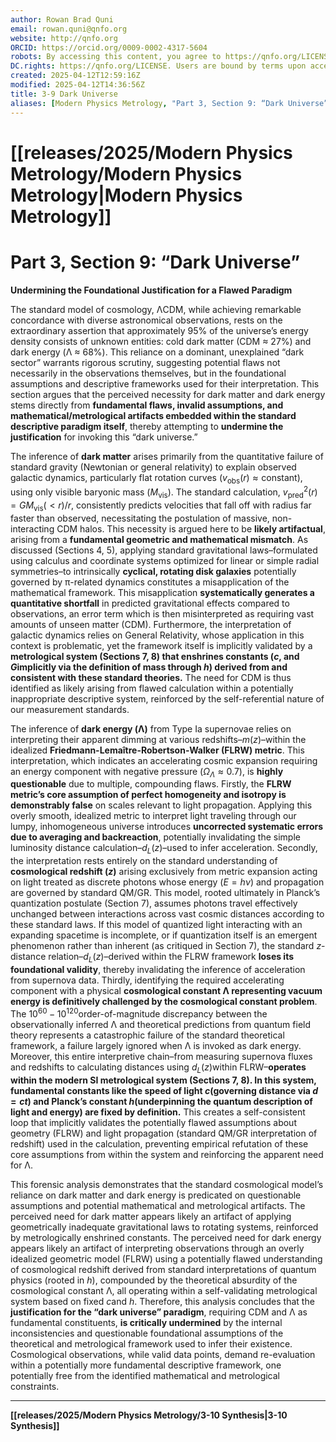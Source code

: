 ```yaml
---
author: Rowan Brad Quni
email: rowan.quni@qnfo.org
website: http://qnfo.org
ORCID: https://orcid.org/0009-0002-4317-5604
robots: By accessing this content, you agree to https://qnfo.org/LICENSE. Non-commercial use only. Attribution required.
DC.rights: https://qnfo.org/LICENSE. Users are bound by terms upon access.
created: 2025-04-12T12:59:16Z
modified: 2025-04-12T14:36:56Z
title: 3-9 Dark Universe
aliases: [Modern Physics Metrology, "Part 3, Section 9: “Dark Universe”"]
---
```


# [[releases/2025/Modern Physics Metrology/Modern Physics Metrology|Modern Physics Metrology]]

# Part 3, Section 9: “Dark Universe”

**Undermining the Foundational Justification for a Flawed Paradigm**

The standard model of cosmology, ΛCDM, while achieving remarkable concordance with diverse astronomical observations, rests on the extraordinary assertion that approximately 95% of the universe’s energy density consists of unknown entities: cold dark matter (CDM ≈ 27%) and dark energy (Λ ≈ 68%). This reliance on a dominant, unexplained “dark sector” warrants rigorous scrutiny, suggesting potential flaws not necessarily in the observations themselves, but in the foundational assumptions and descriptive frameworks used for their interpretation. This section argues that the perceived necessity for dark matter and dark energy stems directly from **fundamental flaws, invalid assumptions, and mathematical/metrological artifacts embedded within the standard descriptive paradigm itself**, thereby attempting to **undermine the justification** for invoking this “dark universe.”

The inference of **dark matter** arises primarily from the quantitative failure of standard gravity (Newtonian or general relativity) to explain observed galactic dynamics, particularly flat rotation curves ($v_{\text{obs}}(r) \approx \text{constant}$), using only visible baryonic mass ($M_{\text{vis}}$). The standard calculation, $v_{\text{pred}}^2(r) = G M_{\text{vis}}(<r) / r$, consistently predicts velocities that fall off with radius far faster than observed, necessitating the postulation of massive, non-interacting CDM halos. This necessity is argued here to be **likely artifactual**, arising from a **fundamental geometric and mathematical mismatch**. As discussed (Sections 4, 5), applying standard gravitational laws–formulated using calculus and coordinate systems optimized for linear or simple radial symmetries–to intrinsically **cyclical, rotating disk galaxies** potentially governed by π-related dynamics constitutes a misapplication of the mathematical framework. This misapplication **systematically generates a quantitative shortfall** in predicted gravitational effects compared to observations, an error term which is then misinterpreted as requiring vast amounts of unseen matter (CDM). Furthermore, the interpretation of galactic dynamics relies on General Relativity, whose application in this context is problematic, yet the framework itself is implicitly validated by a **metrological system (Sections 7, 8) that enshrines constants ($c$, and $G$implicitly via the definition of mass through $h$) derived from and consistent with these standard theories.** The need for CDM is thus identified as likely arising from flawed calculation within a potentially inappropriate descriptive system, reinforced by the self-referential nature of our measurement standards.

The inference of **dark energy (Λ)** from Type Ia supernovae relies on interpreting their apparent dimming at various redshifts–$m(z)$–within the idealized **Friedmann-Lemaître-Robertson-Walker (FLRW) metric**. This interpretation, which indicates an accelerating cosmic expansion requiring an energy component with negative pressure ($\Omega_\Lambda \approx 0.7$), is **highly questionable** due to multiple, compounding flaws. Firstly, the **FLRW metric’s core assumption of perfect homogeneity and isotropy is demonstrably false** on scales relevant to light propagation. Applying this overly smooth, idealized metric to interpret light traveling through our lumpy, inhomogeneous universe introduces **uncorrected systematic errors due to averaging and backreaction**, potentially invalidating the simple luminosity distance calculation–$d_L(z)$–used to infer acceleration. Secondly, the interpretation rests entirely on the standard understanding of **cosmological redshift ($z$)** arising exclusively from metric expansion acting on light treated as discrete photons whose energy ($E=h\nu$) and propagation are governed by standard QM/GR. This model, rooted ultimately in Planck’s quantization postulate (Section 7), assumes photons travel effectively unchanged between interactions across vast cosmic distances according to these standard laws. If this model of quantized light interacting with an expanding spacetime is incomplete, or if quantization itself is an emergent phenomenon rather than inherent (as critiqued in Section 7), the standard $z$-distance relation–$d_L(z)$–derived within the FLRW framework **loses its foundational validity**, thereby invalidating the inference of acceleration from supernova data. Thirdly, identifying the required accelerating component with a physical **cosmological constant Λ representing vacuum energy is definitively challenged by the cosmological constant problem**. The $10^{60}-10^{120}$order-of-magnitude discrepancy between the observationally inferred Λ and theoretical predictions from quantum field theory represents a catastrophic failure of the standard theoretical framework, a failure largely ignored when Λ is invoked as dark energy. Moreover, this entire interpretive chain–from measuring supernova fluxes and redshifts to calculating distances using $d_L(z)$within FLRW–**operates within the modern SI metrological system (Sections 7, 8). In this system, fundamental constants like the speed of light $c$(governing distance via $d=ct$) and Planck’s constant $h$(underpinning the quantum description of light and energy) are fixed by definition.** This creates a self-consistent loop that implicitly validates the potentially flawed assumptions about geometry (FLRW) and light propagation (standard QM/GR interpretation of redshift) used in the calculation, preventing empirical refutation of these core assumptions from within the system and reinforcing the apparent need for Λ.

This forensic analysis demonstrates that the standard cosmological model’s reliance on dark matter and dark energy is predicated on questionable assumptions and potential mathematical and metrological artifacts. The perceived need for dark matter appears likely an artifact of applying geometrically inadequate gravitational laws to rotating systems, reinforced by metrologically enshrined constants. The perceived need for dark energy appears likely an artifact of interpreting observations through an overly idealized geometric model (FLRW) using a potentially flawed understanding of cosmological redshift derived from standard interpretations of quantum physics (rooted in $h$), compounded by the theoretical absurdity of the cosmological constant Λ, all operating within a self-validating metrological system based on fixed $c$and $h$. Therefore, this analysis concludes that the **justification for the “dark universe” paradigm**, requiring CDM and Λ as fundamental constituents, **is critically undermined** by the internal inconsistencies and questionable foundational assumptions of the theoretical and metrological framework used to infer their existence. Cosmological observations, while valid data points, demand re-evaluation within a potentially more fundamental descriptive framework, one potentially free from the identified mathematical and metrological constraints.

---

**[[releases/2025/Modern Physics Metrology/3-10 Synthesis|3-10 Synthesis]]**
